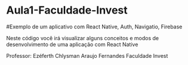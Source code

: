 # Aula1-Faculdade-Invest
#Exemplo de um aplicativo com React Native, Auth, Navigatio, Firebase


Neste código você irá visualizar alguns conceitos e modos de desenvolvimento de uma aplicação com React Native




Professor: Ezéferth Chlysman Araujo Fernandes
Faculdade Invest 
